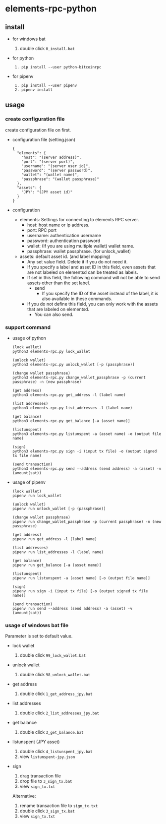 # elements-rpc-python

## install

 - for windows bat
   1. double click `0_install.bat`

 - for python
   ```
    1. pip install --user python-bitcoinrpc
   ```

 - for pipenv
   ```
    1. pip install --user pipenv
    2. pipenv install
   ```

## usage

### create configuration file

create configuration file on first.

- configuration file (setting.json)
  ```
  {
    "elements": {
      "host": "(server address)",
      "port": "(server port)",
      "username": "(server user id)",
      "password": "(server password)",
      "wallet": "(wallet name)",
      "passphrase": "(wallet passphrase)"
    },
    "assets": {
      "JPY": "(JPY asset id)"
    }
  }
  ```

- configuration
  - elements: Settings for connecting to elements RPC server.
    - host: host name or ip address.
    - port: RPC port
    - username: authentication username
    - password: authentication password
    - wallet: (If you are using multiple wallet) wallet name.
    - passphrase: wallet passphrase. (for unlock_wallet)
  - assets: default asset id. (and label mapping)
    - Any set value field. Delete it if you do not need it.
    - If you specify a label and asset ID in this field, even assets that are not labeled on elementsd can be treated as labels.
    - If set in this field, the following command will not be able to send assets other than the set label.
      - send
        - If you specify the ID of the asset instead of the label, it is also available in these commands.
    - If you do not define this field, you can only work with the assets that are labeled on elementsd.
      - You can also send.

### support command


  - usage of python
    ```
    (lock wallet)
    python3 elements-rpc.py lock_wallet

    (unlock wallet)
    python3 elements-rpc.py unlock_wallet [-p (passphrase)]

    (change wallet passphrase)
    python3 elements-rpc.py change_wallet_passphrase -p (current passphrase) -n (new passphrase)

    (get address)
    python3 elements-rpc.py get_address -l (label name)

    (list addresses)
    python3 elements-rpc.py list_addresses -l (label name)

    (get balance)
    python3 elements-rpc.py get_balance [-a (asset name)]

    (listunspent)
    python3 elements-rpc.py listunspent -a (asset name) -o (output file name)

    (sign)
    python3 elements-rpc.py sign -i (input tx file) -o (output signed tx file name)

    (send transaction)
    python3 elements-rpc.py send --address (send address) -a (asset) -v (amount(sat))
    ```

  - usage of pipenv
    ```
    (lock wallet)
    pipenv run lock_wallet

    (unlock wallet)
    pipenv run unlock_wallet [-p (passphrase)]

    (change wallet passphrase)
    pipenv run change_wallet_passphrase -p (current passphrase) -n (new passphrase)

    (get address)
    pipenv run get_address -l (label name)

    (list addresses)
    pipenv run list_addresses -l (label name)

    (get balance)
    pipenv run get_balance [-a (asset name)]

    (listunspent)
    pipenv run listunspent -a (asset name) [-o (output file name)]

    (sign)
    pipenv run sign -i (input tx file) [-o (output signed tx file name)]

    (send transaction)
    pipenv run send --address (send address) -a (asset) -v (amount(sat))
    ```


### usage of windows bat file

Parameter is set to default value.

  - lock wallet
    1. double click `99_lock_wallet.bat`

  - unlock wallet
    1. double click `98_unlock_wallet.bat`

  - get address
    1. double click `1_get_address_jpy.bat`

  - list addresses
    1. double click `2_list_addresses_jpy.bat`

  - get balance
    1. double click `3_get_balance.bat`

  - listunspent (JPY asset)
    1. double click `4_listunspent_jpy.bat`
    2. view `listunspent-jpy.json`

  - sign
    1. drag transaction file
    2. drop file to `3_sign_tx.bat`
    3. view `sign_tx.txt`

    Alternative:
    1. rename transaction file to `sign_tx.txt`
    2. double click `3_sign_tx.bat`
    3. view `sign_tx.txt`
